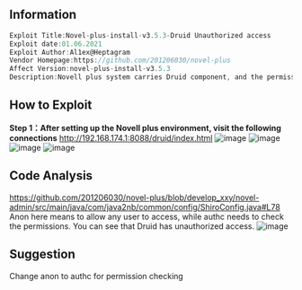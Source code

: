 ## Information
```javascript
Exploit Title:Novel-plus-install-v3.5.3-Druid Unauthorized access
Exploit date:01.06.2021
Exploit Author:Al1ex@Heptagram
Vendor Homepage:https://github.com/201206030/novel-plus
Affect Version:novel-plus-install-v3.5.3
Description:Novell plus system carries Druid component, and the permission check is verified by Shiro. However, Shiro has wrong configuration when checking permission, which leads to unauthorized access of Druid in Novell plus. Attackers can use this vulnerability to obtain sensitive information, such as database link address, database user name, valid session information, etc.
```

## How to Exploit

**Step 1：After setting up the Novell plus environment, visit the following connections**
http://192.168.174.1:8088/druid/index.html
![image](https://user-images.githubusercontent.com/38161463/120259784-22058680-c2c7-11eb-8231-7af75e3430af.png)
![image](https://user-images.githubusercontent.com/38161463/120259824-38abdd80-c2c7-11eb-823d-a521c6009464.png)
![image](https://user-images.githubusercontent.com/38161463/120259794-2af65800-c2c7-11eb-9f79-c08d48c537fe.png)
![image](https://user-images.githubusercontent.com/38161463/120259806-32b5fc80-c2c7-11eb-872b-6e9d1e48dea9.png)

## Code Analysis
https://github.com/201206030/novel-plus/blob/develop_xxy/novel-admin/src/main/java/com/java2nb/common/config/ShiroConfig.java#L78
Anon here means to allow any user to access, while authc needs to check the permissions. You can see that Druid has unauthorized access.
![image](https://user-images.githubusercontent.com/38161463/120259901-65f88b80-c2c7-11eb-9274-04d675c4ed9a.png)

## Suggestion
Change anon to authc for permission checking